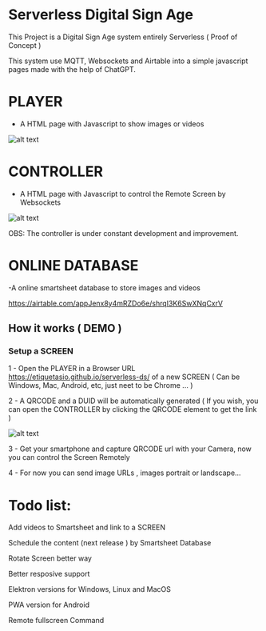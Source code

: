 # Serverless Digital Sign Age

This Project is a Digital Sign Age system entirely Serverless ( Proof of Concept )

This system use MQTT, Websockets and Airtable into a simple javascript pages made with the help of ChatGPT.



# PLAYER
- A HTML page with Javascript to show images or videos

![alt text](https://i.imgur.com/S1m31HJ.png)

# CONTROLLER
- A HTML page with Javascript to control the Remote Screen by Websockets

![alt text](https://i.imgur.com/4qPVPM6.png)

OBS: The controller is under constant development and improvement.

# ONLINE DATABASE
-A online smartsheet database to store images and videos

https://airtable.com/appJenx8y4mRZDo6e/shrqI3K6SwXNqCxrV

## How it works ( DEMO )

### Setup a SCREEN

1 - Open the PLAYER in a Browser URL https://etiquetasio.github.io/serverless-ds/  of a new SCREEN ( Can be Windows, Mac, Android, etc, just neet to be Chrome ... )

2 - A QRCODE and a DUID will be automatically generated    ( If you wish, you can open the CONTROLLER by clicking the QRCODE element to get the link )

![alt text](https://i.imgur.com/uFyRbwX.png)

3 - Get your smartphone and capture QRCODE url with your Camera, now you can control the Screen Remotely

4 - For now you can send image URLs , images portrait or landscape...



# Todo list:

Add videos to Smartsheet and link to a SCREEN

Schedule the content (next release ) by Smartsheet Database

Rotate Screen better way 

Better resposive support

Elektron versions for Windows, Linux and MacOS

PWA version for Android

Remote fullscreen Command





